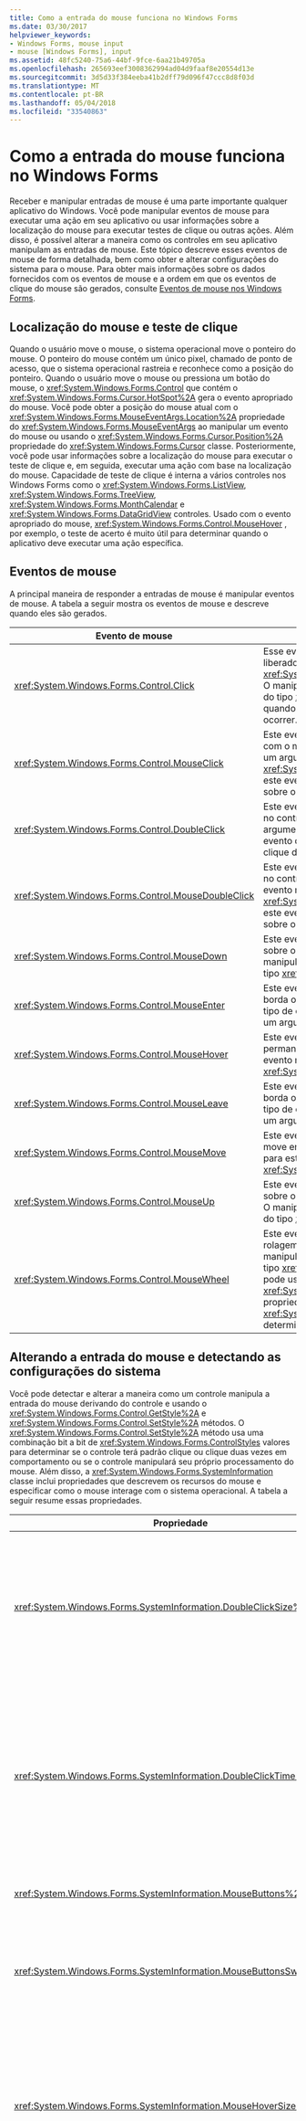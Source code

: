 ```yaml
---
title: Como a entrada do mouse funciona no Windows Forms
ms.date: 03/30/2017
helpviewer_keywords:
- Windows Forms, mouse input
- mouse [Windows Forms], input
ms.assetid: 48fc5240-75a6-44bf-9fce-6aa21b49705a
ms.openlocfilehash: 265693eef3008362994ad04d9faaf8e20554d13e
ms.sourcegitcommit: 3d5d33f384eeba41b2dff79d096f47ccc8d8f03d
ms.translationtype: MT
ms.contentlocale: pt-BR
ms.lasthandoff: 05/04/2018
ms.locfileid: "33540863"
---
```

# <a name="how-mouse-input-works-in-windows-forms"></a>Como a entrada do mouse funciona no Windows Forms
Receber e manipular entradas de mouse é uma parte importante qualquer aplicativo do Windows. Você pode manipular eventos de mouse para executar uma ação em seu aplicativo ou usar informações sobre a localização do mouse para executar testes de clique ou outras ações. Além disso, é possível alterar a maneira como os controles em seu aplicativo manipulam as entradas de mouse. Este tópico descreve esses eventos de mouse de forma detalhada, bem como obter e alterar configurações do sistema para o mouse. Para obter mais informações sobre os dados fornecidos com os eventos de mouse e a ordem em que os eventos de clique do mouse são gerados, consulte [Eventos de mouse nos Windows Forms](../../../docs/framework/winforms/mouse-events-in-windows-forms.md).  
  
## <a name="mouse-location-and-hit-testing"></a>Localização do mouse e teste de clique  
 Quando o usuário move o mouse, o sistema operacional move o ponteiro do mouse. O ponteiro do mouse contém um único pixel, chamado de ponto de acesso, que o sistema operacional rastreia e reconhece como a posição do ponteiro. Quando o usuário move o mouse ou pressiona um botão do mouse, o <xref:System.Windows.Forms.Control> que contém o <xref:System.Windows.Forms.Cursor.HotSpot%2A> gera o evento apropriado do mouse. Você pode obter a posição do mouse atual com o <xref:System.Windows.Forms.MouseEventArgs.Location%2A> propriedade do <xref:System.Windows.Forms.MouseEventArgs> ao manipular um evento do mouse ou usando o <xref:System.Windows.Forms.Cursor.Position%2A> propriedade do <xref:System.Windows.Forms.Cursor> classe. Posteriormente, você pode usar informações sobre a localização do mouse para executar o teste de clique e, em seguida, executar uma ação com base na localização do mouse. Capacidade de teste de clique é interna a vários controles nos Windows Forms como o <xref:System.Windows.Forms.ListView>, <xref:System.Windows.Forms.TreeView>, <xref:System.Windows.Forms.MonthCalendar> e <xref:System.Windows.Forms.DataGridView> controles. Usado com o evento apropriado do mouse, <xref:System.Windows.Forms.Control.MouseHover> , por exemplo, o teste de acerto é muito útil para determinar quando o aplicativo deve executar uma ação específica.  
  
## <a name="mouse-events"></a>Eventos de mouse  
 A principal maneira de responder a entradas de mouse é manipular eventos de mouse. A tabela a seguir mostra os eventos de mouse e descreve quando eles são gerados.  
  
|Evento de mouse|Descrição|  
|-----------------|-----------------|  
|<xref:System.Windows.Forms.Control.Click>|Esse evento ocorre quando o botão do mouse é liberado, normalmente antes de <xref:System.Windows.Forms.Control.MouseUp> eventos. O manipulador para este evento recebe um argumento do tipo <xref:System.EventArgs>. Manipule este evento quando você só precisar determinar quando um clique ocorrer.|  
|<xref:System.Windows.Forms.Control.MouseClick>|Este evento ocorre quando o usuário clica no controle com o mouse. O manipulador para este evento recebe um argumento do tipo <xref:System.Windows.Forms.MouseEventArgs>. Manipule este evento quando você precisar obter informações sobre o mouse quando um clique ocorrer.|  
|<xref:System.Windows.Forms.Control.DoubleClick>|Este evento ocorre quando um usuário clica duas vezes no controle. O manipulador para este evento recebe um argumento do tipo <xref:System.EventArgs>. Manipule este evento quando você só precisar determinar quando um clique duplo ocorrer.|  
|<xref:System.Windows.Forms.Control.MouseDoubleClick>|Este evento ocorre quando o usuário clica duas vezes no controle com o mouse. O manipulador para este evento recebe um argumento do tipo <xref:System.Windows.Forms.MouseEventArgs>. Manipule este evento quando você precisar obter informações sobre o mouse quando um clique duplo ocorrer.|  
|<xref:System.Windows.Forms.Control.MouseDown>|Este evento ocorre quando o ponteiro do mouse está sobre o controle e um botão do mouse é pressionado. O manipulador para este evento recebe um argumento do tipo <xref:System.Windows.Forms.MouseEventArgs>.|  
|<xref:System.Windows.Forms.Control.MouseEnter>|Este evento ocorre quando o ponteiro do mouse entra na borda ou na área de cliente do controle, dependendo do tipo de controle. O manipulador para este evento recebe um argumento do tipo <xref:System.EventArgs>.|  
|<xref:System.Windows.Forms.Control.MouseHover>|Este evento ocorre quando o ponteiro do mouse para e permanece sobre o controle. O manipulador para este evento recebe um argumento do tipo <xref:System.EventArgs>.|  
|<xref:System.Windows.Forms.Control.MouseLeave>|Este evento ocorre quando o ponteiro do mouse deixa a borda ou a área de cliente do controle, dependendo do tipo de controle. O manipulador para este evento recebe um argumento do tipo <xref:System.EventArgs>.|  
|<xref:System.Windows.Forms.Control.MouseMove>|Este evento ocorre quando o ponteiro do mouse se move enquanto está sobre um controle. O manipulador para este evento recebe um argumento do tipo <xref:System.Windows.Forms.MouseEventArgs>.|  
|<xref:System.Windows.Forms.Control.MouseUp>|Este evento ocorre quando o ponteiro do mouse está sobre o controle e o usuário libera um botão do mouse. O manipulador para este evento recebe um argumento do tipo <xref:System.Windows.Forms.MouseEventArgs>.|  
|<xref:System.Windows.Forms.Control.MouseWheel>|Este evento ocorre quando o usuário gira o botão de rolagem do mouse enquanto o controle está em foco. O manipulador para este evento recebe um argumento do tipo <xref:System.Windows.Forms.MouseEventArgs>. Você pode usar o <xref:System.Windows.Forms.MouseEventArgs.Delta%2A> propriedade <xref:System.Windows.Forms.MouseEventArgs> para determinar quanto o mouse foi rolado.|  
  
## <a name="changing-mouse-input-and-detecting-system-settings"></a>Alterando a entrada do mouse e detectando as configurações do sistema  
 Você pode detectar e alterar a maneira como um controle manipula a entrada do mouse derivando do controle e usando o <xref:System.Windows.Forms.Control.GetStyle%2A> e <xref:System.Windows.Forms.Control.SetStyle%2A> métodos. O <xref:System.Windows.Forms.Control.SetStyle%2A> método usa uma combinação bit a bit de <xref:System.Windows.Forms.ControlStyles> valores para determinar se o controle terá padrão clique ou clique duas vezes em comportamento ou se o controle manipulará seu próprio processamento do mouse. Além disso, a <xref:System.Windows.Forms.SystemInformation> classe inclui propriedades que descrevem os recursos do mouse e especificar como o mouse interage com o sistema operacional. A tabela a seguir resume essas propriedades.  
  
|Propriedade|Descrição|  
|--------------|-----------------|  
|<xref:System.Windows.Forms.SystemInformation.DoubleClickSize%2A>|Obtém as dimensões, em pixels, da área em que o usuário deve clicar duas vezes para que o sistema operacional considere os dois cliques um clique duplo.|  
|<xref:System.Windows.Forms.SystemInformation.DoubleClickTime%2A>|Obtém o número máximo de milissegundos que pode decorrer entre um primeiro clique e um segundo clique para que o sistema operacional considere a ação do mouse um clique duplo.|  
|<xref:System.Windows.Forms.SystemInformation.MouseButtons%2A>|Obtém o número de botões do mouse.|  
|<xref:System.Windows.Forms.SystemInformation.MouseButtonsSwapped%2A>|Obtém um valor que indica se as funções dos botões esquerdo e direito do mouse foram trocadas.|  
|<xref:System.Windows.Forms.SystemInformation.MouseHoverSize%2A>|Obtém as dimensões, em pixels, do retângulo no qual o ponteiro do mouse deve permanecer pelo tempo de foco do mouse antes que uma mensagem de foco do mouse seja gerada.|  
|<xref:System.Windows.Forms.SystemInformation.MouseHoverTime%2A>|Obtém o tempo, em milissegundos, que o ponteiro do mouse deve permanecer no retângulo de foco antes que uma mensagem de foco do mouse seja gerada.|  
|<xref:System.Windows.Forms.SystemInformation.MousePresent%2A>|Obtém um valor que indica se um mouse está instalado.|  
|<xref:System.Windows.Forms.SystemInformation.MouseSpeed%2A>|Obtém um valor que indica a velocidade atual do mouse, de 1 a 20.|  
|<xref:System.Windows.Forms.SystemInformation.MouseWheelPresent%2A>|Obtém um valor que indica se um mouse com botão de rolagem está instalado.|  
|<xref:System.Windows.Forms.SystemInformation.MouseWheelScrollDelta%2A>|Obtém o valor delta do incremento de uma única rotação da roda do mouse.|  
|<xref:System.Windows.Forms.SystemInformation.MouseWheelScrollLines%2A>|Obtém o número de linhas a rolar quando o botão de rolagem do mouse é girado.|  
  
## <a name="see-also"></a>Consulte também  
 [Entrada do mouse em um Aplicativo do Windows Forms](../../../docs/framework/winforms/mouse-input-in-a-windows-forms-application.md)  
 [Captura do mouse nos Windows Forms](../../../docs/framework/winforms/mouse-capture-in-windows-forms.md)  
 [Ponteiros do mouse nos Windows Forms](../../../docs/framework/winforms/mouse-pointers-in-windows-forms.md)
